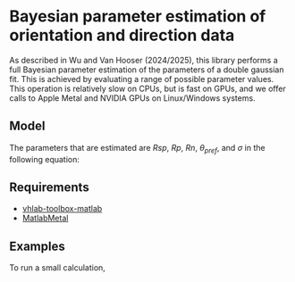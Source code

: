 # Bayesian parameter estimation of orientation and direction data

As described in Wu and Van Hooser (2024/2025), this library performs a full Bayesian parameter estimation of the parameters of a double gaussian fit. This is achieved by evaluating a range of possible parameter values. This operation is relatively slow on CPUs, but is fast on GPUs, and we offer calls to Apple Metal and NVIDIA GPUs on Linux/Windows systems.

## Model

The parameters that are estimated are $Rsp$, $Rp$, $Rn$, $\theta_{pref}$, and $\sigma$ in the following equation:



## Requirements

- [vhlab-toolbox-matlab](https://github.com/VH-Lab/vhlab-toolbox-matlab)
- [MatlabMetal](https://github.com/stevevanhooser/MatlabMetal) 

## Examples

To run a small calculation, 
